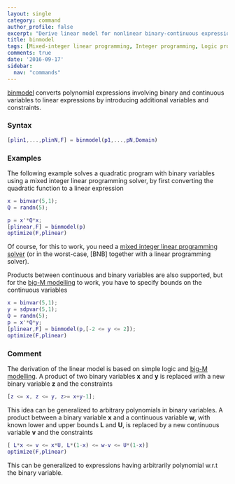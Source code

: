 ```yaml
---
layout: single
category: command
author_profile: false
excerpt: "Derive linear model for nonlinear binary-continuous expression"
title: binmodel
tags: [Mixed-integer linear programming, Integer programming, Logic programming]
comments: true
date: '2016-09-17'
sidebar:
  nav: "commands"
---
```


[binmodel](/command/binmodel) converts polynomial expressions involving binary and continuous variables to linear expressions by introducing additional variables and constraints.

### Syntax


````matlab
[plin1,...,plinN,F] = binmodel(p1,...,pN,Domain)
````

### Examples

The following example solves a quadratic program with binary variables using a mixed integer linear programming solver, by first converting the quadratic function to a linear expression

````matlab
x = binvar(5,1);
Q = randn(5);

p = x'*Q*x;
[plinear,F] = binmodel(p)
optimize(F,plinear)
````

Of course, for this to work, you need a [mixed integer linear programming solver](/tags#mixed-integer-linear-programming-solver) (or in the worst-case, [BNB] together with a linear programming solver).

Products between continuous and binary variables are also supported, but for the [big-M modelling](/tutorial/bigmandconvexhulls) to work, you have to specify bounds on the continuous variables

````matlab
x = binvar(5,1);
y = sdpvar(5,1);
Q = randn(5);
p = x'*Q*y;
[plinear,F] = binmodel(p,[-2 <= y <= 2]);
optimize(F,plinear)
````

### Comment

The derivation of the linear model is based on simple logic and [big-M modelling](/tutorial/bigmandconvexhulls). A product of two binary variables **x** and **y** is replaced with a new binary variable **z** and the constraints

````matlab
[z <= x, z <= y, z>= x+y-1];
````
This idea can be generalized to arbitrary polynomials in binary variables. A product between a binary variable **x** and a continuous variable **w**, with known lower and upper bounds **L** and **U**, is replaced by a new continuous variable **v** and the constraints

````matlab
[ L*x <= v <= x*U, L*(1-x) <= w-v <= U*(1-x)]
optimize(F,plinear)
````
This can be generalized to expressions having arbitrarily polynomial w.r.t the binary variable.
